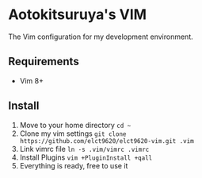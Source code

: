 Aotokitsuruya's VIM
===

The Vim configuration for my development environment.

Requirements
---

* Vim 8+

Install
---

1. Move to your home directory `cd ~`
2. Clone my vim settings `git clone https://github.com/elct9620/elct9620-vim.git .vim`
3. Link vimrc file `ln -s .vim/vimrc .vimrc`
4. Install Plugins `vim +PluginInstall +qall`
6. Everything is ready, free to use it
